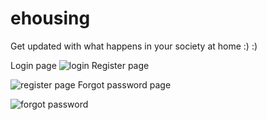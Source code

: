 # ehousing
Get updated with what happens in your society at home :)  :)


Login page
![login](https://user-images.githubusercontent.com/109733803/190849076-528c6896-3ce0-48e9-9e4e-2d25cbb6cb42.png)
Register page


![register page](https://user-images.githubusercontent.com/109733803/190849232-75bdd767-6181-475a-9a04-945b03b5f34b.png)
Forgot password page

![forgot password](https://user-images.githubusercontent.com/109733803/190849245-af539949-865a-4598-8b50-b2e0e174f411.png)

